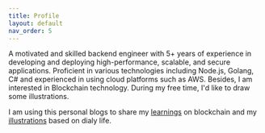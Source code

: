 ```yaml
---
title: Profile
layout: default
nav_order: 5
---
```


A motivated and skilled backend engineer with 5+ years of experience in developing and deploying high-performance, scalable, and secure applications. Proficient in various technologies including Node.js, Golang, C# and experienced in using cloud platforms such as AWS. Besides, I am interested in Blockchain technology. During my free time, I'd like to draw some illustrations.

I am using this personal blogs to share my [learnings](./web3/)  on blockchain and my [illustrations](./illustrations/) based on dialy life.
